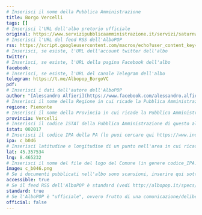 ```yaml
---
# Inserisci il nome della Pubblica Amministrazione
title: Borgo Vercelli
tags: []
# Inserisci l'URL dell'albo pretorio ufficiale
original: https://www.servizipubblicaamministrazione.it/servizi/saturnweb/Home.aspx?ce=brgvrcll1014
# Inserisci l'URL del feed RSS dell'AlboPOP
rss: https://script.googleusercontent.com/macros/echo?user_content_key=v6i_DODkEIY_YtLY5C2sFdWxJ5SJw8x59N8mdVQEBSs1Jpp0hwPAUv7hokcCpps2mJXHEiR_MaSpL7WnEfYGOdbqCMI9kEDyOJmA1Yb3SEsKFZqtv3DaNYcMrmhZHmUMWojr9NvTBuBLhyHCd5hHa8c2O_uJFhvgrwUQytHpS4oLjzaPbkgBh9IZIXa163i6HIkMghUXhI7nlaoua691bk2qH5YJv2WgJIKBH7cAYd0V2BqPWyC1WtqcDpS_uOMJyoBqLj-fX3tcNGXRmXL2OIODa9nWSeaUeWuPwliEn6GVp9IoNjY8mqEXO1o1e5uS&lib=M8QOXTAwCbOoJZCg5MK0eqo3-eqw2MUma
# Inserisci, se esiste, l'URL dell'account twitter dell'albo
twitter:
# Inserisci, se esiste, l'URL della pagina Facebook dell'albo
facebook:
# Inserisci, se esiste, l'URL del canale Telegram dell'albo
telegram: https://t.me/Albopop_BorgoVC
pdf:
# Inserisci i dati dell'autore dell'AlboPOP
author: "[Alessandro Alfieri](https://www.facebook.com/alessandro.alfieri.3348)"
# Inserisci il nome della Regione in cui ricade la Pubblica Amministrazione
regione: Piemonte
# Inserisci il nome della Provincia in cui ricade la Pubblica Amministrazione
provincia: Vercelli
# Inserisci il codice ISTAT della Pubblica Amministrazione di questo albo
istat: 002017
# Inserisci il codice IPA della PA (lo puoi cercare qui https://www.indicepa.gov.it/documentale/index.php)
ipa: c_b046
# Inserisci latitudine e longitudine di un punto nell'area in cui ricade la PA
lat: 45.357534
lng: 8.465232
# Inserisci il nome del file del logo del Comune (in genere codice_IPA.png)
image: c_b046.png
# Se i documenti pubblicati nell'albo sono scansioni, inserire qui sotto "false" (senza virgolette)
accessible: true
# Se il feed RSS dell'AlboPOP è standard (vedi http://albopop.it/specs/), inserire qui sotto "true" (senza virgolette)
standard: true
# Se l'AlboPOP è "ufficiale", ovvero frutto di una comunicazione/delibera della PA, inserire qui sotto "true" (senza virgolette)
official: false
---
```

